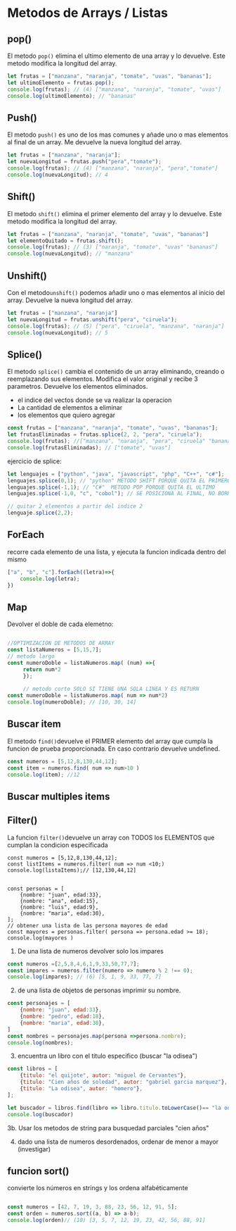 # Metodos de Arrays / Listas

## pop()
El metodo `pop()` elimina el ultimo elemento de una array y lo devuelve.
Este metodo modifica la longitud del array.

```js
let frutas = ["manzana", "naranja", "tomate", "uvas", "bananas"];
let ultimoElemento = frutas.pop();
console.log(frutas); // (4) ["manzana", "naranja", "tomate", "uvas"]
console.log(ultimoElemento); // "bananas"

```

## Push()
El metodo `push()` es uno de los mas comunes y añade uno o mas elementos al final de un array. Me devuelve la nueva longitud del array.

```js
let frutas = ["manzana", "naranja"];
let nuevaLongitud = frutas.push("pera","tomate");
console.log(frutas); // (4) ["manzana", "naranja", "pera","tomate"]
console.log(nuevaLongitud); // 4

```

## Shift()
El metodo `shift()` elimina el primer elemento del array y lo devuelve. Este metodo modifica la longitud del array.

```js
let frutas = ["manzana", "naranja", "tomate", "uvas", "bananas"]
let elementoQuitado = frutas.shift();
console.log(frutas); // (3) ["naranja", "tomate", "uvas" "bananas"]
console.log(nuevaLongitud); // "manzana"

```

## Unshift()
Con el metodo`unshift()` podemos añadir uno o mas elementos al inicio del array. Devuelve la nueva longitud del array.

```js
let frutas = ["manzana", "naranja"]
let nuevaLongitud = frutas.unshift("pera", "ciruela");
console.log(frutas); // (5) ["pera", "ciruela", "manzana", "naranja"]
console.log(nuevaLongitud); // 5

```

## Splice()
El metodo `splice()` cambia el contenido de un array eliminando, creando o reemplazando sus elementos. Modifica el valor original y recibe 3 parametros. Devuelve los elementos eliminados.

- el indice del vectos donde se va realizar la operacion
- La cantidad de elementos a eliminar
- los elementos que quiero agregar

```js
const frutas = ["manzana", "naranja", "tomate", "uvas", "bananas"];
let frutasEliminadas = frutas.splice(2, 2, "pera", "ciruela");
console.log(frutas); //["manzana", "naranja", "pera", "ciruela" "bananas"];
console.log(frutasEliminadas); // ["tomate", "uvas"]
```

ejercicio de splice:

```js
let lenguajes = ["python", "java", "javascript", "php", "C++", "c#"];
lenguajes.splice(0,1); // "python" METODO SHIFT PORQUE QUITA EL PRIMERO
lenguajes.splice(-1,1); // "C#"  METODO POP PORQUE QUITA EL ULTIMO
lenguajes.splice(-1,0, "c", "cobol"); // SE POSICIONA AL FINAL, NO BORRA NADA Y AGREGA "C" Y "COBOL"

// quitar 2 elementos a partir del indice 2
lenguaje.splice(2,2);

```

## ForEach

recorre cada elemento de una lista, y ejecuta la funcion indicada dentro del mismo

```js
["a", "b", "c"].forEach((letra)=>{
    console.log(letra);
})
```

## Map
Devolver el doble de cada elemetno:

```js

//OPTIMIZACION DE METODOS DE ARRAY
const listaNumeros = [5,15,7];
// metodo largo
const numeroDoble = listaNumeros.map( (num) =>{
     return num*2
     });
     
     // metodo corto SOLO SI TIENE UNA SOLA LINEA Y ES RETURN
const numeroDoble = listaNumeros.map( num => num*2)
console.log(numeroDoble); // [10, 30, 14]
```

## Buscar item
El metodo `find()`devuelve el PRIMER elemento del array que cumpla la funcion de prueba proporcionada. En caso contrario devuelve undefined.

```js
const numeros = [5,12,8,130,44,12];
const item = numeros.find( num => num>10 )
console.log(item); //12
```
## Buscar multiples items
## Filter()
La funcion `filter()`devuelve un array con TODOS los ELEMENTOS que cumplan la condicion especificada

```JS
const numeros = [5,12,8,130,44,12];
const listItems = numeros.filter( num => num <10;)
console.log(listaItems);// [12,130,44,12]


const personas = [
    {nombre: "juan", edad:33},
    {nombre: "ana", edad:15},
    {nombre: "luis", edad:9},
    {nombre: "maria", edad:30},
];
// obtener una lista de las persona mayores de edad
const mayores = personas.filter( persona => persona.edad >= 18);
console.log(mayores )
```

1. De una lista de numeros devolver solo los impares
```js
const numeros =[2,5,8,4,6,1,9,33,50,77,7];
const impares = numeros.filter(numero => numero % 2 !== 0);
console.log(impares); // (6) [5, 1, 9, 33, 77, 7]
```

2. de una lista de objetos de personas imprimir su nombre.

```js
const personajes = [
    {nombre: "juan", edad:33},
    {nombre: "pedro", edad:18},
    {nombre: "maria", edad:30},
]
const nombres = personajes.map(persona =>persona.nombre);
console.log(nombres);
```
3. encuentra un libro con el titulo especifico (buscar "la odisea")
```js
const libros = [
    {titulo: "el quijote", autor: "miguel de Cervantes"},
    {titulo: "Cien años de soledad", autor: "gabriel garcia marquez"},
    {titulo: "La odisea", autor: "homero"},
];

let buscador = libros.find(libro => libro.titulo.toLowerCase()== "la odisea" || libro.titulo.toUpperCase()== "la Odisea");
console.log(buscador)
```
3b. Usar los metodos de string para busquedad parciales "cien años"

4. dado una lista de numeros desordenados, ordenar de menor a mayor 
(investigar)
## funcion sort()
convierte los números en strings y los ordena alfabéticamente
```js

const numeros = [42, 7, 19, 3, 88, 23, 56, 12, 91, 5];
const orden = numeros.sort((a, b) => a-b);
console.log(orden)// (10) [3, 5, 7, 12, 19, 23, 42, 56, 88, 91]